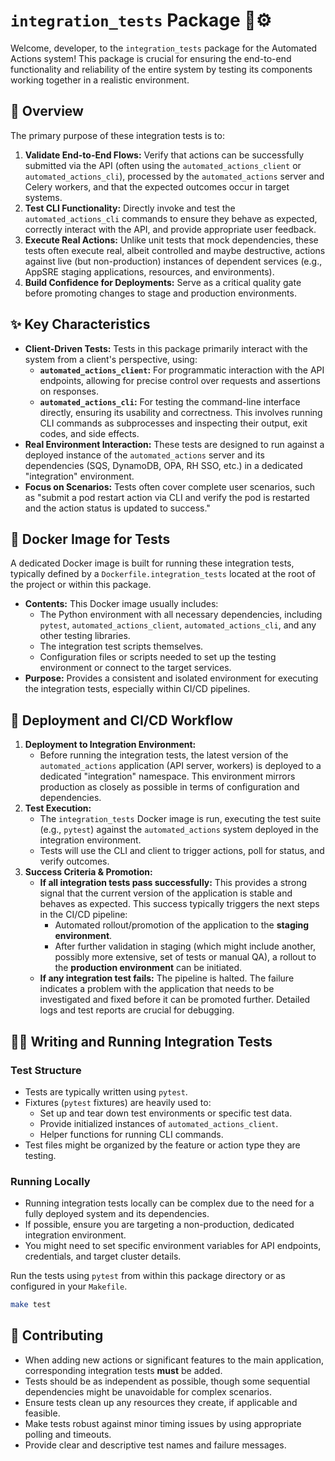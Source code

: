 # `integration_tests` Package 🧪⚙️

Welcome, developer, to the `integration_tests` package for the Automated Actions system! This package is crucial for ensuring the end-to-end functionality and reliability of the entire system by testing its components working together in a realistic environment.

## 🎯 Overview

The primary purpose of these integration tests is to:

1. **Validate End-to-End Flows:** Verify that actions can be successfully submitted via the API (often using the `automated_actions_client` or `automated_actions_cli`), processed by the `automated_actions` server and Celery workers, and that the expected outcomes occur in target systems.
2. **Test CLI Functionality:** Directly invoke and test the `automated_actions_cli` commands to ensure they behave as expected, correctly interact with the API, and provide appropriate user feedback.
3. **Execute Real Actions:** Unlike unit tests that mock dependencies, these tests often execute real, albeit controlled and maybe destructive, actions against live (but non-production) instances of dependent services (e.g., AppSRE staging applications, resources, and environments).
4. **Build Confidence for Deployments:** Serve as a critical quality gate before promoting changes to stage and production environments.

## ✨ Key Characteristics

* **Client-Driven Tests:** Tests in this package primarily interact with the system from a client's perspective, using:
  * **`automated_actions_client`:** For programmatic interaction with the API endpoints, allowing for precise control over requests and assertions on responses.
  * **`automated_actions_cli`:** For testing the command-line interface directly, ensuring its usability and correctness. This involves running CLI commands as subprocesses and inspecting their output, exit codes, and side effects.
* **Real Environment Interaction:** These tests are designed to run against a deployed instance of the `automated_actions` server and its dependencies (SQS, DynamoDB, OPA, RH SSO, etc.) in a dedicated "integration" environment.
* **Focus on Scenarios:** Tests often cover complete user scenarios, such as "submit a pod restart action via CLI and verify the pod is restarted and the action status is updated to success."

## 🐳 Docker Image for Tests

A dedicated Docker image is built for running these integration tests, typically defined by a `Dockerfile.integration_tests` located at the root of the project or within this package.

* **Contents:** This Docker image usually includes:
  * The Python environment with all necessary dependencies, including `pytest`, `automated_actions_client`, `automated_actions_cli`, and any other testing libraries.
  * The integration test scripts themselves.
  * Configuration files or scripts needed to set up the testing environment or connect to the target services.
* **Purpose:** Provides a consistent and isolated environment for executing the integration tests, especially within CI/CD pipelines.

## 🚀 Deployment and CI/CD Workflow

1. **Deployment to Integration Environment:**
    * Before running the integration tests, the latest version of the `automated_actions` application (API server, workers) is deployed to a dedicated "integration" namespace. This environment mirrors production as closely as possible in terms of configuration and dependencies.
2. **Test Execution:**
    * The `integration_tests` Docker image is run, executing the test suite (e.g., `pytest`) against the `automated_actions` system deployed in the integration environment.
    * Tests will use the CLI and client to trigger actions, poll for status, and verify outcomes.
3. **Success Criteria & Promotion:**
    * **If all integration tests pass successfully:** This provides a strong signal that the current version of the application is stable and behaves as expected. This success typically triggers the next steps in the CI/CD pipeline:
        * Automated rollout/promotion of the application to the **staging environment**.
        * After further validation in staging (which might include another, possibly more extensive, set of tests or manual QA), a rollout to the **production environment** can be initiated.
    * **If any integration test fails:** The pipeline is halted. The failure indicates a problem with the application that needs to be investigated and fixed before it can be promoted further. Detailed logs and test reports are crucial for debugging.

## 🧑‍💻 Writing and Running Integration Tests

### Test Structure

* Tests are typically written using `pytest`.
* Fixtures (`pytest` fixtures) are heavily used to:
  * Set up and tear down test environments or specific test data.
  * Provide initialized instances of `automated_actions_client`.
  * Helper functions for running CLI commands.
* Test files might be organized by the feature or action type they are testing.

### Running Locally

* Running integration tests locally can be complex due to the need for a fully deployed system and its dependencies.
* If possible, ensure you are targeting a non-production, dedicated integration environment.
* You might need to set specific environment variables for API endpoints, credentials, and target cluster details.

Run the tests using `pytest` from within this package directory or as configured in your `Makefile`.

```bash
make test
```

## 🤝 Contributing

* When adding new actions or significant features to the main application, corresponding integration tests **must** be added.
* Tests should be as independent as possible, though some sequential dependencies might be unavoidable for complex scenarios.
* Ensure tests clean up any resources they create, if applicable and feasible.
* Make tests robust against minor timing issues by using appropriate polling and timeouts.
* Provide clear and descriptive test names and failure messages.
